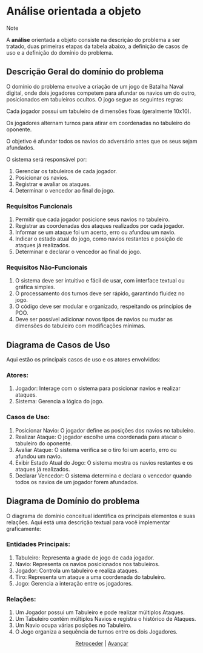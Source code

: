 # Análise orientada a objeto
> [!NOTE]
> <p>A <strong>análise</strong> orientada a objeto consiste na descrição do problema a ser tratado, duas primeiras etapas da tabela abaixo, a definição de casos de uso e a definição do domínio do problema.</p>


## Descrição Geral do domínio do problema

O domínio do problema envolve a criação de um jogo de Batalha Naval digital, onde dois jogadores competem para afundar os navios um do outro, posicionados em tabuleiros ocultos. O jogo segue as seguintes regras:

Cada jogador possui um tabuleiro de dimensões fixas (geralmente 10x10).

Os jogadores alternam turnos para atirar em coordenadas no tabuleiro do oponente.

O objetivo é afundar todos os navios do adversário antes que os seus sejam afundados.

O sistema será responsável por:
1) Gerenciar os tabuleiros de cada jogador.
2) Posicionar os navios.
3) Registrar e avaliar os ataques.
4) Determinar o vencedor ao final do jogo.

### Requisitos Funcionais
1) Permitir que cada jogador posicione seus navios no tabuleiro.
2) Registrar as coordenadas dos ataques realizados por cada jogador.
3) Informar se um ataque foi um acerto, erro ou afundou um navio.
4) Indicar o estado atual do jogo, como navios restantes e posição de ataques já realizados.
5) Determinar e declarar o vencedor ao final do jogo.

### Requisitos Não-Funcionais
1) O sistema deve ser intuitivo e fácil de usar, com interface textual ou gráfica simples.
2) O processamento dos turnos deve ser rápido, garantindo fluidez no jogo.
3) O código deve ser modular e organizado, respeitando os princípios de POO.
4) Deve ser possível adicionar novos tipos de navios ou mudar as dimensões do tabuleiro com modificações mínimas.

## Diagrama de Casos de Uso

Aqui estão os principais casos de uso e os atores envolvidos:

### Atores:
1) Jogador: Interage com o sistema para posicionar navios e realizar ataques.
2) Sistema: Gerencia a lógica do jogo.

### Casos de Uso:
1) Posicionar Navio: O jogador define as posições dos navios no tabuleiro.
2) Realizar Ataque: O jogador escolhe uma coordenada para atacar o tabuleiro do oponente.
3) Avaliar Ataque: O sistema verifica se o tiro foi um acerto, erro ou afundou um navio.
4) Exibir Estado Atual do Jogo: O sistema mostra os navios restantes e os ataques já realizados.
5) Declarar Vencedor: O sistema determina e declara o vencedor quando todos os navios de um jogador forem afundados.

 
## Diagrama de Domínio do problema

O diagrama de domínio conceitual identifica os principais elementos e suas relações. Aqui está uma descrição textual para você implementar graficamente:

### Entidades Principais:
1) Tabuleiro: Representa a grade de jogo de cada jogador.
2) Navio: Representa os navios posicionados nos tabuleiros.
3) Jogador: Controla um tabuleiro e realiza ataques.
4) Tiro: Representa um ataque a uma coordenada do tabuleiro.
5) Jogo: Gerencia a interação entre os jogadores.
### Relações:
1) Um Jogador possui um Tabuleiro e pode realizar múltiplos Ataques.
2) Um Tabuleiro contém múltiplos Navios e registra o histórico de Ataques.
3) Um Navio ocupa várias posições no Tabuleiro.
4) O Jogo organiza a sequência de turnos entre os dois Jogadores.

<div align="center">

[Retroceder](README.md) | [Avançar](projeto.md)

</div>

